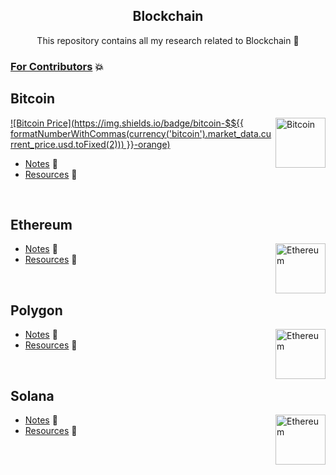 <h2 align="center"> Blockchain </h2>

<p align="center"> This repository contains all my research related to Blockchain 🔭 </p>

### [For Contributors](https://github.com/sumitNITS/Blockchain/blob/main/CONTRIBUTING.md) 💥

## Bitcoin

<img align="right" src="https://user-images.githubusercontent.com/37767537/222690084-8b55a5a5-3a9f-4fb2-9280-4d8f50f8b70d.png" height="80" alt="Bitcoin"> 

[![Bitcoin Price](https://img.shields.io/badge/bitcoin-$${{ formatNumberWithCommas(currency('bitcoin').market_data.current_price.usd.toFixed(2))) }}-orange)](https://www.coingecko.com/en/coins/bitcoin)

- [Notes](Bitcoin/README.md) 📒
- [Resources](Bitcoin/Resources/README.md) 🚀

<br>

## Ethereum

<img align="right" src="https://user-images.githubusercontent.com/37767537/222696023-5091a0af-63be-413f-923d-c66c5b5fa056.png" height="80" alt="Ethereum"> 

- [Notes](Ethereum/README.md) 📒
- [Resources](Ethereum/Resources/README.md) 🚀

<br>

## Polygon

<img align="right" src="https://user-images.githubusercontent.com/37767537/226108566-1059e4e5-fcbe-4668-b780-1b3ce03f6b24.png" height="80" alt="Ethereum"> 

- [Notes](Polygon/README.md) 📒
- [Resources](Polygon/Resources/README.md) 🚀

<br>

## Solana

<img align="right" src="https://user-images.githubusercontent.com/37767537/226108568-c4d6855d-5bce-4f07-9e9e-3554626476cd.png" height="80" alt="Ethereum"> 

- [Notes](Solana/README.md) 📒
- [Resources](Solana/Resources/README.md) 🚀

<br>
